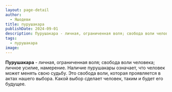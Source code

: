 ```yaml
---
layout: page-detail
author:
  - Яшодеви
title: пурушакара
publishDate: 2024-09-01
description: Пурушакара - личная, ограниченная воля; свобода воли человека; личное усилие, намерение. Наличие пурушакары означает, что человек может менять свою судьбу. Это свобода воли, которая проявляется в актах нашего выбора. Какой выбор сделает человек, таким и будет его будущее.
tags:
  - пурушакара
image:
---
```

**Пурушакара** - личная, ограниченная воля; свобода воли человека; личное усилие, намерение. Наличие пурушакары означает, что человек может менять свою судьбу. Это свобода воли, которая проявляется в актах нашего выбора. Какой выбор сделает человек, таким и будет его будущее.

